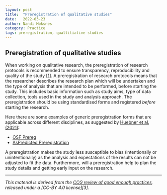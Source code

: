 ```yaml
---
layout: post
title:  "Preregistration of qualitative studies"
date:   2022-03-23
author: Nandi Moksnes
category: Practice
tags: preregistration, qualtitiative studies
---
```


## Preregistration of qualitative studies
When working on qualitative research, the preregistration of research protocols is recommended to ensure transparency, reproducibility and quality of the study [[1]]. A preregistration of research protocols means that the researcher describes the research plan which will be undertaken and the type of analysis that are intended to be performed, before starting the study. This includes basic information such as study aims, type of data collection, tools used in the study and analysis approach. The preregistration should be using standardised forms and registered *before* starting the research. 

Here there are some examples of generic preregistration forms that are applicable across different disciplines, as suggested by [Huebner et al. (2021)](https://journal-buildingscities.org/articles/10.5334/bc.67/#T1n):
- [OSF Prereg](https://osf.io/prereg/)
- [AsPredicted Preregistration](https://aspredicted.org/)

A preregistration makes the study less susceptible to bias (intentionally or unintentionally) as the analysis and expectations of the results can not be adjusted to fit the data. Furthermore, will a preregistration help to plan the study details and getting early input on the research.

------------
*This material is derived from the [CCG review of good enough practices][2], released under a [CC-BY 4.0 license][3].*

[1]: <https://journal-buildingscities.org/articles/10.5334/bc.67/> "G. M. Huebner, M. J. Fell, and N. E. Watson, ‘Improving energy research practices: 1067 guidance for transparency, reproducibility and quality’, Buildings and Cities, vol. 2, 1068 no. 1, pp. 1–20, Jan. 2021, doi: 10.5334/bc.67." 
[2]: https://zenodo.org/record/5911546#.YjsSSRDMI-R "Usher, William, Beltramo, Agnese, Gardumi, Francesco, Martin, Viktoria, & Petrarulo, Luca. (2022). CCG Platform - Body of Knowledge: Review of Good Practice (1.3). Zenodo. https://doi.org/10.5281/zenodo.5911546"

